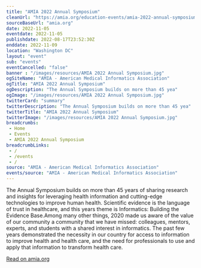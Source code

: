 ```yaml
--- 
title: "AMIA 2022 Annual Symposium"
cleanUrl: "https://amia.org/education-events/amia-2022-annual-symposium_hsmi=223149828&_hsenc=p2ANqtz--g2OzQ8GgjIxGf7xM9eoB0mFPuJrr1bFZyCwgPkQJ-LPDWk3zaUW4CMNUz-WftkbbG0K1536F9UKJ7Hxxd2R-kgsgTWrYLxJZjm1rMGQzf5jtBgOI"
sourceBaseUrl: "amia.org"
date: 2022-11-05
eventdate: 2022-11-05
publishdate: 2022-08-17T23:52:30Z
enddate: 2022-11-09
location: "Washington DC"
layout: "event"
sub: "events"
eventCancelled: "false"
banner : "/images/resources/AMIA 2022 Annual Symposium.jpg"
ogSiteName: "AMIA - American Medical Informatics Association"
ogTitle: "AMIA 2022 Annual Symposium"
ogDescription: "The Annual Symposium builds on more than 45 yea"
ogImage: "/images/resources/AMIA 2022 Annual Symposium.jpg"
twitterCard: "summary"
twitterDescription: "The Annual Symposium builds on more than 45 yea"
twitterTitle: "AMIA 2022 Annual Symposium"
twitterImage: "/images/resources/AMIA 2022 Annual Symposium.jpg"
breadcrumbs:
 - Home
 - Events
 - AMIA 2022 Annual Symposium
breadcrumbLinks:
 - / 
 - /events
 - / 
source: "AMIA - American Medical Informatics Association"
events/source: "AMIA - American Medical Informatics Association"
---
```

The Annual Symposium builds on more than 45 years of sharing research and insights for leveraging health information and cutting-edge technologies to improve human health. Scientific evidence is the language of trust in healthcare, and this years theme is Informatics: Building the Evidence Base.Among many other things, 2020 made us aware of the value of our community a community that we have missed: colleagues, mentors, experts, and students with a shared interest in informatics. The past few years demonstrated the necessity in our country for access to information to improve health and health care, and the need for professionals to use and apply that information to transform health care.  
  
[Read on amia.org](https://amia.org/education-events/amia-2022-annual-symposium_hsmi=223149828&_hsenc=p2ANqtz--g2OzQ8GgjIxGf7xM9eoB0mFPuJrr1bFZyCwgPkQJ-LPDWk3zaUW4CMNUz-WftkbbG0K1536F9UKJ7Hxxd2R-kgsgTWrYLxJZjm1rMGQzf5jtBgOI)
